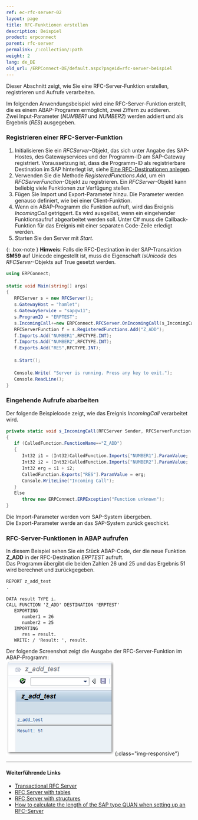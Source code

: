 ```yaml
---
ref: ec-rfc-server-02
layout: page
title: RFC-Funktionen erstellen
description: Beispiel
product: erpconnect
parent: rfc-server
permalink: /:collection/:path
weight: 2
lang: de_DE
old_url: /ERPConnect-DE/default.aspx?pageid=rfc-server-beispiel
---
```

Dieser Abschnitt zeigt, wie Sie eine RFC-Server-Funktion erstellen, registrieren und Aufrufe verarbeiten.

Im folgenden Anwendungsbeispiel wird eine RFC-Server-Funktion erstellt, die es einem ABAP-Programm ermöglicht, zwei Ziffern zu addieren.<br>
Zwei Input-Parameter (*NUMBER1* und *NUMBER2*) werden addiert und als Ergebnis (*RES*) ausgegeben.

### Registrieren einer RFC-Server-Funktion

1. Initialisieren Sie ein *RFCServer*-Objekt, das sich unter Angabe des SAP-Hostes, des Gatewayservices und der Programm-ID am SAP-Gateway registriert. 
Voraussetzung ist, dass die Programm-ID als registrierbare Destination im SAP hinterlegt ist, siehe [Eine RFC-Destinationen anlegen](./rfc-destinationen-pflegen).
2. Verwenden Sie die Methode *RegisteredFunctions.Add*, um ein *RFCServerFunction*-Objekt zu registrieren.
Ein *RFCServer*-Objekt kann beliebig viele Funktionen zur Verfügung stellen.
3. Fügen Sie Import und Export-Parameter hinzu. Die Parameter werden genauso definiert, wie bei einer Client-Funktion.
4. Wenn ein ABAP-Programm die Funktion aufruft, wird das Ereignis *IncomingCall* getriggert. 
Es wird ausgelöst, 
wenn ein eingehender Funktionsaufruf abgearbeitet werden soll. 
Unter C# muss die Callback-Funktion für das Ereignis mit einer separaten Code-Zeile erledigt werden. 
5. Starten Sie den Server mit *Start*.

{: .box-note }
**Hinweis**: Falls die RFC-Destination in der SAP-Transaktion **SM59** auf Unicode eingestellt ist, muss die Eigenschaft *IsUnicode* des *RFCServer*-Objekts auf True gesetzt werden. 

```csharp
using ERPConnect; 
  
static void Main(string[] args) 
{ 
   RFCServer s = new RFCServer();
   s.GatewayHost = "hamlet"; 
   s.GatewayService = "sapgw11"; 
   s.ProgramID = "ERPTEST"; 
   s.IncomingCall+=new ERPConnect.RFCServer.OnIncomingCall(s_IncomingCall); 
   RFCServerFunction f = s.RegisteredFunctions.Add("Z_ADD"); 
   f.Imports.Add("NUMBER1",RFCTYPE.INT); 
   f.Imports.Add("NUMBER2",RFCTYPE.INT); 
   f.Exports.Add("RES",RFCTYPE.INT); 
  
   s.Start(); 
  
   Console.Write( "Server is running. Press any key to exit."); 
   Console.ReadLine(); 
}
```
<!---
<details>
<summary>[VB]</summary>
{% highlight visualbasic %}
Imports ERPConnect 
  
Module Module1 
   Dim WithEvents s As New RFCServer 
  
   Sub Main() 
      ' define server object 
      s.GatewayHost = "hamlet" 
      s.GatewayService = "sapgw11" 
      s.ProgramID = "ERPTEST" 
  
      ' deifne regsitered function 
      Dim f As RFCServerFunction f = s.RegisteredFunctions.Add("Z_ADD") 
      f.Imports.Add("NUMBER1", RFCTYPE.INT) 
      f.Imports.Add("NUMBER2", RFCTYPE.INT) 
      f.Exports.Add("RES", RFCTYPE.INT) 
        
      ' start server s.Start() 
  
      Console.Write( _ "Server is started. Please press any key to stop.") 
      Console.ReadLine() 
   End Sub
{% endhighlight %}
</details>
  -->
  
### Eingehende Aufrufe abarbeiten

Der folgende Beispielcode zeigt, wie das Ereignis *IncomingCall* verarbeitet wird.

```csharp
private static void s_IncomingCall(RFCServer Sender, RFCServerFunction CalledFunction) 
{ 
   if (CalledFunction.FunctionName=="Z_ADD") 
   { 
      Int32 i1 = (Int32)CalledFunction.Imports["NUMBER1"].ParamValue; 
      Int32 i2 = (Int32)CalledFunction.Imports["NUMBER2"].ParamValue; 
      Int32 erg = i1 + i2; 
      CalledFunction.Exports["RES"].ParamValue = erg; 
      Console.WriteLine("Incoming Call"); 
   } 
   Else 
      throw new ERPConnect.ERPException("Function unknown"); 
}
```
<!---
<details>
<summary>[VB]</summary>
{% highlight visualbasic %}
Private Sub s_IncomingCall( ByVal Sender As _
   ERPConnect.RFCServer, _ 
   ByVal CalledFunction As ERPConnect.RFCServerFunction) _ 
   Handles s.IncomingCall 
  
      Dim i1 As Int32 
      i1 = CalledFunction.Imports("NUMBER1").ParamValue 
      Dim i2 As Int32 
      i2 = CalledFunction.Imports("NUMBER2").ParamValue 
      Dim res As Int32 
      res = i1 + i2 
      CalledFunction.Exports("RES").ParamValue = res 
      Console.WriteLine("Incoming Call") 
End Sub
{% endhighlight %}
</details>
  -->
Die Import-Parameter werden vom SAP-System übergeben. <br>
Die Export-Parameter werde an das SAP-System zurück geschickt.

### RFC-Server-Funktionen in ABAP aufrufen

In diesem Beispiel sehen Sie ein Stück ABAP-Code, der die neue Funktion **Z_ADD** in der RFC-Destination *ERPTEST* aufruft.<br>
Das Programm übergibt die beiden Zahlen 26 und 25 und das Ergebnis 51 wird berechnet und zurückgegeben.

```abap
REPORT z_add_test 
. 
  
DATA result TYPE i.
CALL FUNCTION 'Z_ADD' DESTINATION 'ERPTEST' 
   EXPORTING 
      number1 = 26 
      number2 = 25 
   IMPORTING 
      res = result. 
   WRITE: / 'Result: ', result.  
```

Der folgende Screenshot zeigt die Ausgabe der RFC-Server-Funktion im ABAP-Programm:<br>
![RFCServer-Console](/img/content/RFCServer-Console.png){:class="img-responsive"}


*****
#### Weiterführende Links
- [Transactional RFC Server](https://kb.theobald-software.com/erpconnect-samples/transactional-rfc-server)
- [RFC Server with tables](https://kb.theobald-software.com/erpconnect-samples/rfc-server-with-tables)
- [RFC Server with structures](https://kb.theobald-software.com/erpconnect-samples/rfc-server-with-structures)
- [How to calculate the length of the SAP type QUAN when setting up an RFC-Server](https://kb.theobald-software.com/erpconnect-samples/how-to-calculate-the-length-of-the-sap-type-quan--when-setting-up-an-rfc-server)
